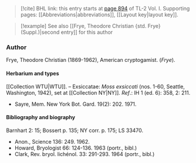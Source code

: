 > [!cite] BHL link: this entry starts at [page 894](https://www.biodiversitylibrary.org/item/103414#page/942/mode/1up) of TL-2 Vol. I.
> Supporting pages: [[Abbreviations|abbreviations]], [[Layout key|layout key]].

> [!example] See also [[Frye, Theodore Christian {std. Frye} (Suppl.)|second entry]] for this author

### Author

Frye, Theodore Christian (1869-1962), American cryptogamist. (*Frye*).

#### Herbarium and types

[[Collection WTU|WTU]]. – Exsiccatae: *Moss exsiccati* (nos. 1-60, Seattle, Washington, 1942), set at [[Collection NY|NY]].
*Ref*.: IH 1 (ed. 6): 358, 2: 211.
- Sayre, Mem. New York Bot. Gard. 19(2): 202. 1971.

#### Bibliography and biography

Barnhart 2: 15; Bossert p. 135; NY corr. p. 175; LS 33470.
- Anon., Science 136: 249. 1962.
- Howard, Bryologist 66: 124-136. 1963 (portr., bibl.)
- Clark, Rev. bryol. lichénol. 33: 291-293. 1964 (portr., bibl.)

